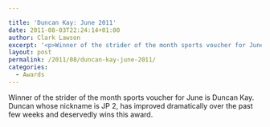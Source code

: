 ```yaml
---

title: 'Duncan Kay: June 2011'
date: 2011-08-03T22:24:14+01:00
author: Clark Lawson
excerpt: '<p>Winner of the strider of the month sports voucher for June is Duncan Kay. Duncan whose nickname is JP 2, has improved dramatically over the past few weeks and deservedly wins this award. </p>'
layout: post
permalink: /2011/08/duncan-kay-june-2011/
categories:
  - Awards
---
```

</p> 

Winner of the strider of the month sports voucher for June is Duncan Kay. Duncan whose nickname is JP 2, has improved dramatically over the past few weeks and deservedly wins this award.